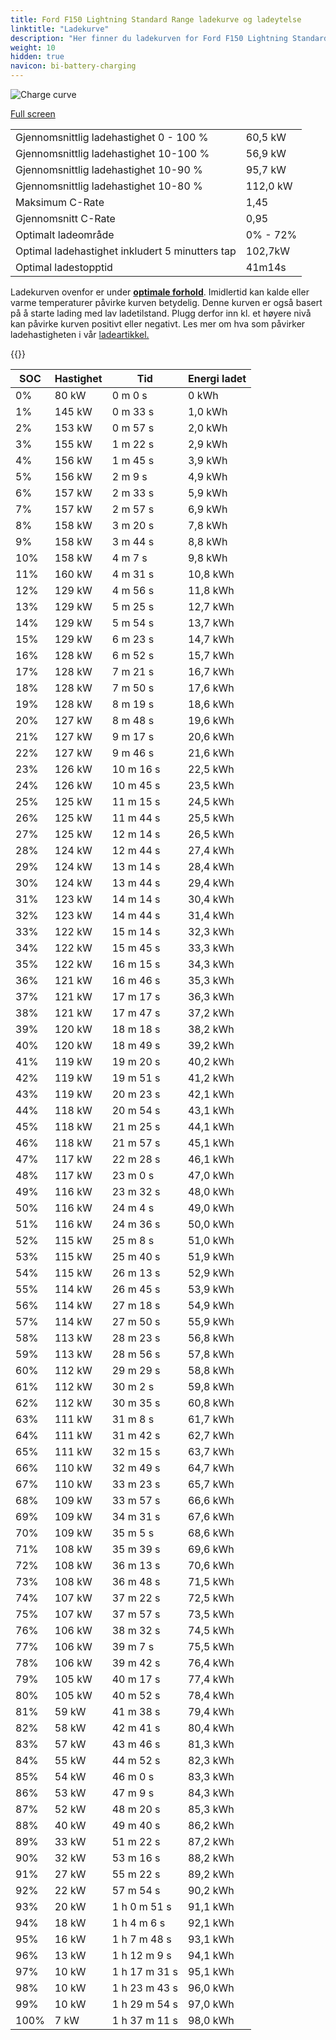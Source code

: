 ```yaml
---
title: Ford F150 Lightning Standard Range ladekurve og ladeytelse
linktitle: "Ladekurve"
description: "Her finner du ladekurven for Ford F150 Lightning Standard Range. "
weight: 10
hidden: true
navicon: bi-battery-charging
---
```

<!-- markdownlint-disable MD033 -->
<img src="../chargingcurve.svg" alt="Charge curve" class="img-fluid">

[Full screen](../chargingcurve.svg)


<table class="table table-striped">
<tbody>
<tr>
<td>Gjennomsnittlig ladehastighet 0 - 100 %</td><td>60,5 kW</td>
</tr>
<tr>
<td>Gjennomsnittlig ladehastighet 10-100 %</td><td>56,9 kW</td>
</tr>
<tr>
<td>Gjennomsnittlig ladehastighet 10-90 %</td><td>95,7 kW</td>
</tr>
<tr>
<td>Gjennomsnittlig ladehastighet 10-80 %</td><td>112,0 kW</td>
</tr>
<tr>
<td>Maksimum C-Rate</td><td>1,45</td>
</tr>
<tr>
<td>Gjennomsnitt C-Rate</td><td>0,95</td>
</tr>
<tr>
<td>Optimalt ladeområde</td><td>0% - 72%</td>
</tr>
<tr>
<td>Optimal ladehastighet inkludert 5 minutters tap</td><td>102,7kW</td>
</tr>
<tr>
<td>Optimal ladestopptid</td><td>41m14s</td>
</tr>
</tbody>
</table>


Ladekurven ovenfor er under **[optimale forhold](../../../../../technology/battery/charging/#temperatur)**. Imidlertid kan kalde eller varme temperaturer påvirke kurven betydelig. Denne kurven er også basert på å starte lading med lav ladetilstand. Plugg derfor inn kl. et høyere nivå kan påvirke kurven positivt eller negativt. Les mer om hva som påvirker ladehastigheten i vår [ladeartikkel.](../../../../../technology/battery/charging/) 


{{<evkxdisplayaddarticle />}}
<table class="table table-striped">
<thead>
<tr><th>SOC</th><th>Hastighet</th><th>Tid</th><th>Energi ladet</th></tr>
</thead>
<tbody>
<tr>
<td>0%</td><td>80 kW</td><td> 0 m 0 s </td><td>0 kWh </td>
</tr>
<tr>
<td>1%</td><td>145 kW</td><td> 0 m 33 s </td><td>1,0 kWh </td>
</tr>
<tr>
<td>2%</td><td>153 kW</td><td> 0 m 57 s </td><td>2,0 kWh </td>
</tr>
<tr>
<td>3%</td><td>155 kW</td><td> 1 m 22 s </td><td>2,9 kWh </td>
</tr>
<tr>
<td>4%</td><td>156 kW</td><td> 1 m 45 s </td><td>3,9 kWh </td>
</tr>
<tr>
<td>5%</td><td>156 kW</td><td> 2 m 9 s </td><td>4,9 kWh </td>
</tr>
<tr>
<td>6%</td><td>157 kW</td><td> 2 m 33 s </td><td>5,9 kWh </td>
</tr>
<tr>
<td>7%</td><td>157 kW</td><td> 2 m 57 s </td><td>6,9 kWh </td>
</tr>
<tr>
<td>8%</td><td>158 kW</td><td> 3 m 20 s </td><td>7,8 kWh </td>
</tr>
<tr>
<td>9%</td><td>158 kW</td><td> 3 m 44 s </td><td>8,8 kWh </td>
</tr>
<tr>
<td>10%</td><td>158 kW</td><td> 4 m 7 s </td><td>9,8 kWh </td>
</tr>
<tr>
<td>11%</td><td>160 kW</td><td> 4 m 31 s </td><td>10,8 kWh </td>
</tr>
<tr>
<td>12%</td><td>129 kW</td><td> 4 m 56 s </td><td>11,8 kWh </td>
</tr>
<tr>
<td>13%</td><td>129 kW</td><td> 5 m 25 s </td><td>12,7 kWh </td>
</tr>
<tr>
<td>14%</td><td>129 kW</td><td> 5 m 54 s </td><td>13,7 kWh </td>
</tr>
<tr>
<td>15%</td><td>129 kW</td><td> 6 m 23 s </td><td>14,7 kWh </td>
</tr>
<tr>
<td>16%</td><td>128 kW</td><td> 6 m 52 s </td><td>15,7 kWh </td>
</tr>
<tr>
<td>17%</td><td>128 kW</td><td> 7 m 21 s </td><td>16,7 kWh </td>
</tr>
<tr>
<td>18%</td><td>128 kW</td><td> 7 m 50 s </td><td>17,6 kWh </td>
</tr>
<tr>
<td>19%</td><td>128 kW</td><td> 8 m 19 s </td><td>18,6 kWh </td>
</tr>
<tr>
<td>20%</td><td>127 kW</td><td> 8 m 48 s </td><td>19,6 kWh </td>
</tr>
<tr>
<td>21%</td><td>127 kW</td><td> 9 m 17 s </td><td>20,6 kWh </td>
</tr>
<tr>
<td>22%</td><td>127 kW</td><td> 9 m 46 s </td><td>21,6 kWh </td>
</tr>
<tr>
<td>23%</td><td>126 kW</td><td> 10 m 16 s </td><td>22,5 kWh </td>
</tr>
<tr>
<td>24%</td><td>126 kW</td><td> 10 m 45 s </td><td>23,5 kWh </td>
</tr>
<tr>
<td>25%</td><td>125 kW</td><td> 11 m 15 s </td><td>24,5 kWh </td>
</tr>
<tr>
<td>26%</td><td>125 kW</td><td> 11 m 44 s </td><td>25,5 kWh </td>
</tr>
<tr>
<td>27%</td><td>125 kW</td><td> 12 m 14 s </td><td>26,5 kWh </td>
</tr>
<tr>
<td>28%</td><td>124 kW</td><td> 12 m 44 s </td><td>27,4 kWh </td>
</tr>
<tr>
<td>29%</td><td>124 kW</td><td> 13 m 14 s </td><td>28,4 kWh </td>
</tr>
<tr>
<td>30%</td><td>124 kW</td><td> 13 m 44 s </td><td>29,4 kWh </td>
</tr>
<tr>
<td>31%</td><td>123 kW</td><td> 14 m 14 s </td><td>30,4 kWh </td>
</tr>
<tr>
<td>32%</td><td>123 kW</td><td> 14 m 44 s </td><td>31,4 kWh </td>
</tr>
<tr>
<td>33%</td><td>122 kW</td><td> 15 m 14 s </td><td>32,3 kWh </td>
</tr>
<tr>
<td>34%</td><td>122 kW</td><td> 15 m 45 s </td><td>33,3 kWh </td>
</tr>
<tr>
<td>35%</td><td>122 kW</td><td> 16 m 15 s </td><td>34,3 kWh </td>
</tr>
<tr>
<td>36%</td><td>121 kW</td><td> 16 m 46 s </td><td>35,3 kWh </td>
</tr>
<tr>
<td>37%</td><td>121 kW</td><td> 17 m 17 s </td><td>36,3 kWh </td>
</tr>
<tr>
<td>38%</td><td>121 kW</td><td> 17 m 47 s </td><td>37,2 kWh </td>
</tr>
<tr>
<td>39%</td><td>120 kW</td><td> 18 m 18 s </td><td>38,2 kWh </td>
</tr>
<tr>
<td>40%</td><td>120 kW</td><td> 18 m 49 s </td><td>39,2 kWh </td>
</tr>
<tr>
<td>41%</td><td>119 kW</td><td> 19 m 20 s </td><td>40,2 kWh </td>
</tr>
<tr>
<td>42%</td><td>119 kW</td><td> 19 m 51 s </td><td>41,2 kWh </td>
</tr>
<tr>
<td>43%</td><td>119 kW</td><td> 20 m 23 s </td><td>42,1 kWh </td>
</tr>
<tr>
<td>44%</td><td>118 kW</td><td> 20 m 54 s </td><td>43,1 kWh </td>
</tr>
<tr>
<td>45%</td><td>118 kW</td><td> 21 m 25 s </td><td>44,1 kWh </td>
</tr>
<tr>
<td>46%</td><td>118 kW</td><td> 21 m 57 s </td><td>45,1 kWh </td>
</tr>
<tr>
<td>47%</td><td>117 kW</td><td> 22 m 28 s </td><td>46,1 kWh </td>
</tr>
<tr>
<td>48%</td><td>117 kW</td><td> 23 m 0 s </td><td>47,0 kWh </td>
</tr>
<tr>
<td>49%</td><td>116 kW</td><td> 23 m 32 s </td><td>48,0 kWh </td>
</tr>
<tr>
<td>50%</td><td>116 kW</td><td> 24 m 4 s </td><td>49,0 kWh </td>
</tr>
<tr>
<td>51%</td><td>116 kW</td><td> 24 m 36 s </td><td>50,0 kWh </td>
</tr>
<tr>
<td>52%</td><td>115 kW</td><td> 25 m 8 s </td><td>51,0 kWh </td>
</tr>
<tr>
<td>53%</td><td>115 kW</td><td> 25 m 40 s </td><td>51,9 kWh </td>
</tr>
<tr>
<td>54%</td><td>115 kW</td><td> 26 m 13 s </td><td>52,9 kWh </td>
</tr>
<tr>
<td>55%</td><td>114 kW</td><td> 26 m 45 s </td><td>53,9 kWh </td>
</tr>
<tr>
<td>56%</td><td>114 kW</td><td> 27 m 18 s </td><td>54,9 kWh </td>
</tr>
<tr>
<td>57%</td><td>114 kW</td><td> 27 m 50 s </td><td>55,9 kWh </td>
</tr>
<tr>
<td>58%</td><td>113 kW</td><td> 28 m 23 s </td><td>56,8 kWh </td>
</tr>
<tr>
<td>59%</td><td>113 kW</td><td> 28 m 56 s </td><td>57,8 kWh </td>
</tr>
<tr>
<td>60%</td><td>112 kW</td><td> 29 m 29 s </td><td>58,8 kWh </td>
</tr>
<tr>
<td>61%</td><td>112 kW</td><td> 30 m 2 s </td><td>59,8 kWh </td>
</tr>
<tr>
<td>62%</td><td>112 kW</td><td> 30 m 35 s </td><td>60,8 kWh </td>
</tr>
<tr>
<td>63%</td><td>111 kW</td><td> 31 m 8 s </td><td>61,7 kWh </td>
</tr>
<tr>
<td>64%</td><td>111 kW</td><td> 31 m 42 s </td><td>62,7 kWh </td>
</tr>
<tr>
<td>65%</td><td>111 kW</td><td> 32 m 15 s </td><td>63,7 kWh </td>
</tr>
<tr>
<td>66%</td><td>110 kW</td><td> 32 m 49 s </td><td>64,7 kWh </td>
</tr>
<tr>
<td>67%</td><td>110 kW</td><td> 33 m 23 s </td><td>65,7 kWh </td>
</tr>
<tr>
<td>68%</td><td>109 kW</td><td> 33 m 57 s </td><td>66,6 kWh </td>
</tr>
<tr>
<td>69%</td><td>109 kW</td><td> 34 m 31 s </td><td>67,6 kWh </td>
</tr>
<tr>
<td>70%</td><td>109 kW</td><td> 35 m 5 s </td><td>68,6 kWh </td>
</tr>
<tr>
<td>71%</td><td>108 kW</td><td> 35 m 39 s </td><td>69,6 kWh </td>
</tr>
<tr>
<td>72%</td><td>108 kW</td><td> 36 m 13 s </td><td>70,6 kWh </td>
</tr>
<tr>
<td>73%</td><td>108 kW</td><td> 36 m 48 s </td><td>71,5 kWh </td>
</tr>
<tr>
<td>74%</td><td>107 kW</td><td> 37 m 22 s </td><td>72,5 kWh </td>
</tr>
<tr>
<td>75%</td><td>107 kW</td><td> 37 m 57 s </td><td>73,5 kWh </td>
</tr>
<tr>
<td>76%</td><td>106 kW</td><td> 38 m 32 s </td><td>74,5 kWh </td>
</tr>
<tr>
<td>77%</td><td>106 kW</td><td> 39 m 7 s </td><td>75,5 kWh </td>
</tr>
<tr>
<td>78%</td><td>106 kW</td><td> 39 m 42 s </td><td>76,4 kWh </td>
</tr>
<tr>
<td>79%</td><td>105 kW</td><td> 40 m 17 s </td><td>77,4 kWh </td>
</tr>
<tr>
<td>80%</td><td>105 kW</td><td> 40 m 52 s </td><td>78,4 kWh </td>
</tr>
<tr>
<td>81%</td><td>59 kW</td><td> 41 m 38 s </td><td>79,4 kWh </td>
</tr>
<tr>
<td>82%</td><td>58 kW</td><td> 42 m 41 s </td><td>80,4 kWh </td>
</tr>
<tr>
<td>83%</td><td>57 kW</td><td> 43 m 46 s </td><td>81,3 kWh </td>
</tr>
<tr>
<td>84%</td><td>55 kW</td><td> 44 m 52 s </td><td>82,3 kWh </td>
</tr>
<tr>
<td>85%</td><td>54 kW</td><td> 46 m 0 s </td><td>83,3 kWh </td>
</tr>
<tr>
<td>86%</td><td>53 kW</td><td> 47 m 9 s </td><td>84,3 kWh </td>
</tr>
<tr>
<td>87%</td><td>52 kW</td><td> 48 m 20 s </td><td>85,3 kWh </td>
</tr>
<tr>
<td>88%</td><td>40 kW</td><td> 49 m 40 s </td><td>86,2 kWh </td>
</tr>
<tr>
<td>89%</td><td>33 kW</td><td> 51 m 22 s </td><td>87,2 kWh </td>
</tr>
<tr>
<td>90%</td><td>32 kW</td><td> 53 m 16 s </td><td>88,2 kWh </td>
</tr>
<tr>
<td>91%</td><td>27 kW</td><td> 55 m 22 s </td><td>89,2 kWh </td>
</tr>
<tr>
<td>92%</td><td>22 kW</td><td> 57 m 54 s </td><td>90,2 kWh </td>
</tr>
<tr>
<td>93%</td><td>20 kW</td><td>1 h 0 m 51 s </td><td>91,1 kWh </td>
</tr>
<tr>
<td>94%</td><td>18 kW</td><td>1 h 4 m 6 s </td><td>92,1 kWh </td>
</tr>
<tr>
<td>95%</td><td>16 kW</td><td>1 h 7 m 48 s </td><td>93,1 kWh </td>
</tr>
<tr>
<td>96%</td><td>13 kW</td><td>1 h 12 m 9 s </td><td>94,1 kWh </td>
</tr>
<tr>
<td>97%</td><td>10 kW</td><td>1 h 17 m 31 s </td><td>95,1 kWh </td>
</tr>
<tr>
<td>98%</td><td>10 kW</td><td>1 h 23 m 43 s </td><td>96,0 kWh </td>
</tr>
<tr>
<td>99%</td><td>10 kW</td><td>1 h 29 m 54 s </td><td>97,0 kWh </td>
</tr>
<tr>
<td>100%</td><td>7 kW</td><td>1 h 37 m 11 s </td><td>98,0 kWh </td>
</tr>
</tbody>
</table>

